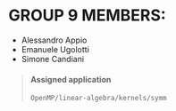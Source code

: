 # GROUP 9 MEMBERS:
- Alessandro Appio
- Emanuele Ugolotti
- Simone Candiani

> #### Assigned application
>
> `OpenMP/linear-algebra/kernels/symm`
